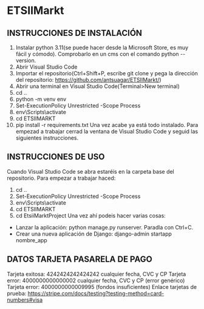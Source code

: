 # ETSIIMarkt

## **INSTRUCCIONES DE INSTALACIÓN**
1. Instalar python 3.11(se puede hacer desde la Microsoft Store, es muy fácil y cómodo). Comprobarlo en un cms con el comando python --version.
2. Abrir Visual Studio Code
3. Importar el repositorio(Ctrl+Shift+P, escribe git clone y pega la dirección del repositorio: https://github.com/antsuagar/ETSIIMarkt/)
4. Abrir una terminal en Visual Studio Code(Terminal>New terminal)
5. cd ..
6. python -m venv env
7. Set-ExecutionPolicy Unrestricted -Scope Process
8. env\Scripts\activate
9. cd ETSIIMARKT
10. pip install -r requirements.txt
Una vez acabe ya está todo instalado. Para empezad a trabajar cerrad la ventana de Visual Studio Code y seguid las siguientes instrucciones.

## **INSTRUCCIONES DE USO**
Cuando Visual Studio Code se abra estaréis en la carpeta base del repositorio. Para empezar a trabajar haced:
1. cd ..
2. Set-ExecutionPolicy Unrestricted -Scope Process
3. env\Scripts\activate
4. cd ETSIIMARKT
5. cd EtsiiMarktProject
Una vez ahí podeis hacer varias cosas:
- Lanzar la aplicación: python manage.py runserver. Paradla con Ctrl+C.
- Crear una nueva aplicación de Django: django-admin startapp nombre_app

## **DATOS TARJETA PASARELA DE PAGO**

Tarjeta exitosa: 4242424242424242 cualquier fecha, CVC y CP
Tarjeta error: 4000000000000002 cualquier fecha, CVC y CP (error genérico)
Tarjeta error: 4000000000009995 (fondos insuficientes)
Enlace tarjetas de prueba: https://stripe.com/docs/testing?testing-method=card-numbers#visa
